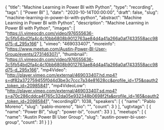 {
  "title": "Machine Learning in Power BI with Python",
  "type": "recording",
  "tags": [
    "Power BI"
  ],
  "date": "2020-10-14T00:00:00",
  "draft": false,
  "slug": "machine-learning-in-power-bi-with-python",
  "abstract": "Machine Learning in Power BI with Python",
  "description": "Machine Learning in Power BI with Python",
  "images": [
    "https://i.vimeocdn.com/video/976555636-3c5fb54bd2fa4c4c10bb6808b9012763ae84d4a41a266a0af7433558acc98d75-d_295x166"
  ],
  "vimeo": "469033407",
  "moreinfo": "https://www.meetup.com/Austin-Power-BI-User-Group/events/273146307/",
  "thumbnail": "https://i.vimeocdn.com/video/976555636-3c5fb54bd2fa4c4c10bb6808b9012763ae84d4a41a266a0af7433558acc98d75-d_295x166",
  "mp4Video": "http://player.vimeo.com/external/469033407.hd.mp4?s=df82a372759455f0d4d3be3c7ccc7a34e81628cc&profile_id=175&oauth2_token_id=20985841",
  "mp4VideoLow": "http://player.vimeo.com/external/469033407.sd.mp4?s=a70c286cddca4f765c32da05e932348b0698f2fa&profile_id=165&oauth2_token_id=20985841",
  "recordingID": 1038,
  "speakers": [
    {
      "name": "Pablo Moreno",
      "slug": "pablo-moreno",
      "bio": "",
      "count": 3
    }
  ],
  "ugtvtags": [
    {
      "name": "Power BI",
      "slug": "power-bi",
      "count": 33
    }
  ],
  "meetups": [
    {
      "name": "Austin Power BI User Group",
      "slug": "austin-power-bi-user-group",
      "count": 31
    }
  ]
}